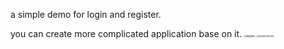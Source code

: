 a simple demo for login and register.

you can create more complicated application base on it.
<img src="https://user-images.githubusercontent.com/61537746/121516653-0ca7ff00-ca21-11eb-9409-8811195ce390.jpg" alt="微信图片_20210610192106" style="zoom: 25%;" />